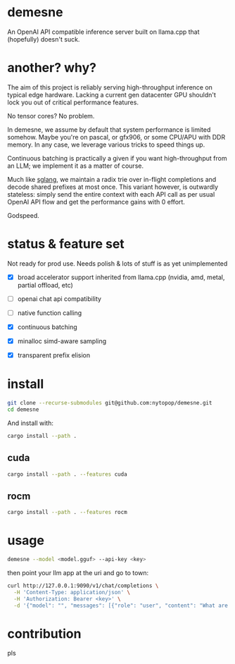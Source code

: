 # demesne
An OpenAI API compatible inference server built on llama.cpp that (hopefully) doesn't suck.

# another? why?
The aim of this project is reliably serving high-throughput inference on typical edge hardware. Lacking a current gen datacenter GPU shouldn't lock you out of critical performance features.

No tensor cores? No problem.

In demesne, we assume by default that system performance is limited somehow. Maybe you're on pascal, or gfx906, or some CPU/APU with DDR memory. In any case, we leverage various tricks to speed things up.

Continuous batching is practically a given if you want high-throughput from an LLM; we implement it as a matter of course.

Much like [sglang][0], we maintain a radix trie over in-flight completions and decode shared prefixes at most once. This variant however, is outwardly stateless: simply send the entire context with each API call as per usual OpenAI API flow and get the performance gains with 0 effort.

[0]: https://lmsys.org/blog/2024-01-17-sglang/

Godspeed.

# status & feature set
Not ready for prod use. Needs polish & lots of stuff is as yet unimplemented

- [x] broad accelerator support inherited from llama.cpp (nvidia, amd, metal, partial offload, etc)

- [ ] openai chat api compatibility

- [ ] native function calling

- [x] continuous batching

- [x] minalloc simd-aware sampling

- [x] transparent prefix elision

# install
```sh
git clone --recurse-submodules git@github.com:nytopop/demesne.git
cd demesne
```

And install with:

```sh
cargo install --path .
```

## cuda

```sh
cargo install --path . --features cuda
```

## rocm

```sh
cargo install --path . --features rocm
```

# usage
```sh
demesne --model <model.gguf> --api-key <key>
```

then point your llm app at the uri and go to town:

```sh
curl http://127.0.0.1:9090/v1/chat/completions \
  -H 'Content-Type: application/json' \
  -H 'Authorization: Bearer <key>' \
  -d '{"model": "", "messages": [{"role": "user", "content": "What are the highest mountain peaks?"}]}'
```

# contribution
pls
